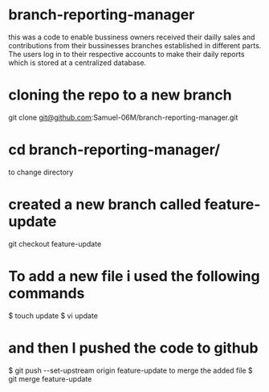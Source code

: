 # branch-reporting-manager
this was a code to enable bussiness owners received their dailly sales and contributions from their bussinesses branches established in different parts. The users log in to their respective accounts to make their daily reports which is stored at a centralized database.
# cloning the repo to a new branch
git clone git@github.com:Samuel-06M/branch-reporting-manager.git
# cd branch-reporting-manager/
to change directory
# created a new branch called feature-update
git checkout feature-update
# To add a new file i used the following commands
$ touch update
$ vi update
# and then I pushed the code to github
$ git push --set-upstream origin feature-update
to merge the added file
$ git merge feature-update

